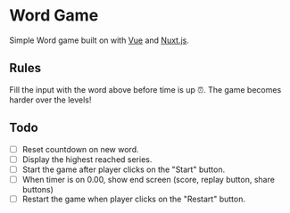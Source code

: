# Word Game

Simple Word game built on with [Vue](https://vuejs.org/) and [Nuxt.js](https://nuxtjs.org).

## Rules

Fill the input with the word above before time is up ⏰. The game becomes harder over the levels!

## Todo

- [ ] Reset countdown on new word.
- [ ] Display the highest reached series.
- [ ] Start the game after player clicks on the "Start" button.
- [ ] When timer is on 0.00, show end screen (score, replay button, share buttons)
- [ ] Restart the game when player clicks on the "Restart" button.
